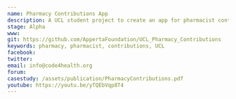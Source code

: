 ```yaml
---
name: Pharmacy Contributions App 
description: A UCL student project to create an app for pharmacist contribution records.  The records are currently generated by hand, pharmacists need a faster more efficient solution capable of storing each contribution in a database.
stage: Alpha
www:  
git: https://github.com/AppertaFoundation/UCL_Pharmacy_Contributions
keywords: pharmacy, pharmacist, contributions, UCL
facebook: 
twitter: 
email: info@code4health.org
forum: 
casestudy: /assets/publication/PharmacyContributions.pdf
youtube: https://youtu.be/yTQEbVqp8T4
--- 
```

